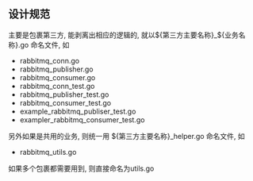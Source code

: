 ## 设计规范

主要是包裹第三方, 能剥离出相应的逻辑的, 就以${第三方主要名称}_${业务名称}.go 命名文件, 如
- rabbitmq_conn.go
- rabbitmq_publisher.go
- rabbitmq_consumer.go
- rabbitmq_conn_test.go
- rabbitmq_publisher_test.go
- rabbitmq_consumer_test.go
- example_rabbitmq_publiser_test.go
- exampler_rabbitmq_consumer_test.go


另外如果是共用的业务, 则统一用 ${第三方主要名称}_helper.go 命名文件, 如
- rabbitmq_utils.go

如果多个包裹都需要用到, 则直接命名为utils.go 
